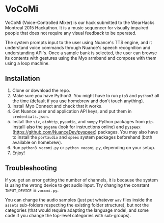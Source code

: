 VoCoMi
======

VoCoMi (Voice-Controlled Mixer) is our hack submitted to the WearHacks Montreal 2015 Hackathon. It is a music sequencer for visually impaired people that does not require any visual feedback to be operated.

The system prompts input to the user using Nuance's TTS engine, and it understand voice commands through Nuance's speech recognition and understanding API's. Once a sample bank is selected, the user can browse its contents with gestures using the Myo armband and compose with them using a loop machine.

Installation
-----------

1. Clone or download the repo.
2. Make sure you have Python3. You might have to run `pip3` and `python3` all the time (default if you use homebrew and don't touch anything).
3. Install Myo Connect and check that it works.
4. Get Nuance user and application API keys, and put them in `credentials.json`.
5. Install the `six`, `aiohttp`, `pyaudio`, and `numpy` Python packages from `pip`. Installl also the `pygame` (look for instructions online) and `pyspeex` (https://github.com/NuanceDev/pyspeex) packages. You may also have to install the `portaudio` and `speex` system packages beforehand (both available on homebrew).
6. Run `python3 vocomi.py` or `python vocomi.py`, depending on your setup.
7. Enjoy!

Troubleshooting
---------------

If you get an error getting the number of channels, it is because the system is using the wrong device to get audio input. Try changing the constant `INPUT_DEVICE` in `vocomi.py`.

You can change the audio samples (just put whatever `wav` files inside the `assets` sub-folders respecting the existing folder structure), but not the categories (that would require adapting the language model, and some code if you change the top-level categories with sub-groups).

